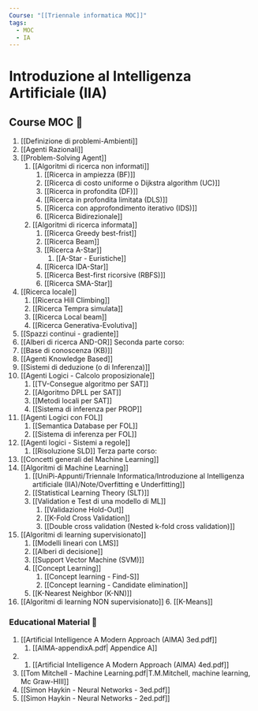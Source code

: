 ```yaml
---
Course: "[[Triennale informatica MOC]]"
tags:
  - MOC
  - IA
---
```


# Introduzione al Intelligenza Artificiale (IIA)

## Course MOC  📒
1. [[Definizione di problemi-Ambienti]]
2. [[Agenti Razionali]]
3. [[Problem-Solving Agent]]
	1. [[Algoritmi di ricerca non informati]]
		1. [[Ricerca in ampiezza (BF)]]
		2. [[Ricerca di costo uniforme o Dijkstra algorithm (UC)]]
		3. [[Ricerca in profondita (DF)]] 
		4. [[Ricerca in profondita limitata (DLS)]] 
		5. [[Ricerca con approfondimento iterativo (IDS)]] 
		6. [[Ricerca Bidirezionale]]
	2. [[Algoritmi di ricerca informata]]
		1. [[Ricerca Greedy best-frist]]
		2. [[Ricerca Beam]]
		3. [[Ricerca A-Star]]
			1. [[A-Star - Euristiche]]
		4. [[Ricerca IDA-Star]]
		5. [[Ricerca Best-first ricorsive (RBFS)]]
		6. [[Ricerca SMA-Star]]
4. [[Ricerca locale]]
	1. [[Ricerca Hill Climbing]]
	2. [[Ricerca Tempra simulata]]
	3. [[Ricerca Local beam]]
	4. [[Ricerca Generativa-Evolutiva]]
5. [[Spazzi continui - gradiente]]
6. [[Alberi di ricerca AND-OR]]
Seconda parte corso:
7. [[Base di conoscenza (KB)]]
8. [[Agenti Knowledge Based]]
9. [[Sistemi di deduzione (o di Inferenza)]]
10. [[Agenti Logici - Calcolo proposizionale]]
	1. [[TV-Consegue algoritmo per SAT]]
	2. [[Algoritmo DPLL per SAT]]
	3. [[Metodi locali per SAT]]
	4. [[Sistema di inferenza per PROP]]
11. [[Agenti Logici con FOL]]
	1. [[Semantica Database per FOL]]
	2. [[Sistema di inferenza per FOL]]
12. [[Agenti logici - Sistemi a regole]]
	1. [[Risoluzione SLD]]
Terza parte corso:
13. [[Concetti generali del Machine Learning]]
14. [[Algoritmi di Machine Learning]]
	1. [[UniPi-Appunti/Triennale Informatica/Introduzione al Intelligenza artificiale (IIA)/Note/Overfitting e Underfitting]]
	2. [[Statistical Learning Theory (SLT)]]
	3. [[Validation e Test di una modello di ML]]
		1.  [[Validazione Hold-Out]]
		2. [[K-Fold Cross Validation]]
		3. [[Double cross validation (Nested k-fold cross validation)]]
15. [[Algoritmi di learning supervisionato]]
	1. [[Modelli lineari con LMS]]
	2. [[Alberi di decisione]]
	3. [[Support Vector Machine (SVM)]]
	4. [[Concept Learning]]
		1. [[Concept learning - Find-S]]
		2. [[Concept learning - Candidate elimination]]
	5. [[K-Nearest Neighbor (K-NN)]]
16. [[Algoritmi di learning NON supervisionato]]
	6. [[K-Means]]



### Educational Material 🧱
1. [[Artificial Intelligence A Modern Approach  (AIMA) 3ed.pdf]]
	1. [[AIMA-appendixA.pdf| Appendice A]]
2. 1. [[Artificial Intelligence A Modern Approach  (AIMA) 4ed.pdf]]
3. [[Tom Mitchell - Machine Learning.pdf|T.M.Mitchell, machine learning, Mc Graw-HIll]]
4. [[Simon Haykin - Neural Networks - 3ed.pdf]]
5. [[Simon Haykin - Neural Networks - 2ed.pdf]]